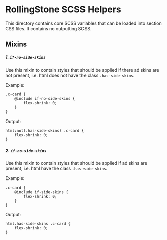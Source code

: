 # RollingStone SCSS Helpers

This directory contains core SCSS variables that can be loaded into section CSS files. It contains no outputting SCSS.

## Mixins

##### 1. `if-no-side-skins`

Use this mixin to contain styles that should be applied if there ad skins are not present, i.e. html does not have the class `.has-side-skins`.

Example:

```
.c-card {
	@include if-no-side-skins {
		flex-shrink: 0;
	}
}
```

Output:

```
html:not(.has-side-skins) .c-card {
	flex-shrink: 0;
}
```

##### 2. `if-no-side-skins`

Use this mixin to contain styles that should be applied if ad skins are present, i.e. html have the class `.has-side-skins`.

Example:

```
.c-card {
	@include if-side-skins {
		flex-shrink: 0;
	}
}
```

Output:

```
html.has-side-skins .c-card {
	flex-shrink: 0;
}
```